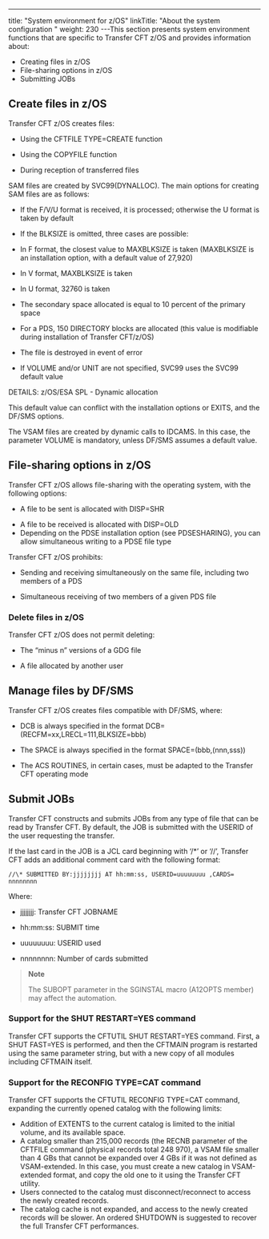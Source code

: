 ---
title: "System environment for z/OS"
linkTitle: "About the system configuration "
weight: 230
---This section presents system environment functions that are specific to Transfer CFT z/OS and provides information about:

* Creating files in z/OS
* File-sharing options in z/OS
* Submitting JOBs

## Create files in z/OS

Transfer CFT z/OS creates files:

* Using the CFTFILE TYPE=CREATE function

<!-- -->

* Using the COPYFILE function

<!-- -->

* During reception of transferred files

SAM files are created by SVC99(DYNALLOC). The main options for creating SAM files are as follows:

* If the F/V/U format is received, it is processed; otherwise the U format is taken by default

<!-- -->

* If the BLKSIZE is omitted, three cases are possible:

<!-- -->

* In F format, the closest value to MAXBLKSIZE is taken (MAXBLKSIZE is an installation option, with a default value of 27,920)

<!-- -->

* In V format, MAXBLKSIZE is taken

<!-- -->

* In U format, 32760 is taken

<!-- -->

* The secondary space allocated is equal to 10 percent of the primary space

<!-- -->

* For a PDS, 150 DIRECTORY blocks are allocated (this value is modifiable during installation of Transfer CFT/z/OS)

<!-- -->

* The file is destroyed in event of error

<!-- -->

* If VOLUME and/or UNIT are not specified, SVC99 uses the SVC99 default value

DETAILS: z/OS/ESA SPL - Dynamic allocation

This default value can conflict with the installation options or EXITS, and the DF/SMS options.

The VSAM files are created by dynamic calls to IDCAMS. In this case, the parameter VOLUME is mandatory, unless DF/SMS assumes a default value.

## File-sharing options in z/OS

Transfer CFT z/OS allows file-sharing with the operating system, with the following options:

* A file to be sent is allocated with DISP=SHR

<!-- -->

* A file to be received is allocated with DISP=OLD
* Depending on the PDSE installation option (see PDSESHARING), you can allow simultaneous writing to a PDSE file type

Transfer CFT z/OS prohibits:

* Sending and receiving simultaneously on the same file, including two members of a PDS

<!-- -->

* Simultaneous receiving of two members of a given PDS file

### Delete files in z/OS

Transfer CFT z/OS does not permit deleting:

* The “minus n” versions of a GDG file

<!-- -->

* A file allocated by another user

## Manage files by DF/SMS

Transfer CFT z/OS creates files compatible with DF/SMS, where:

* DCB is always specified in the format DCB=(RECFM=xx,LRECL=111,BLKSIZE=bbb)

<!-- -->

* The SPACE is always specified in the format SPACE=(bbb,(nnn,sss))

<!-- -->

* The ACS ROUTINES, in certain cases, must be adapted to the Transfer CFT operating mode

## Submit JOBs 

Transfer CFT constructs and submits JOBs from any type of file that can be read by Transfer CFT. By default, the JOB is submitted with the USERID of the user requesting the transfer.

If the last card in the JOB is a JCL card beginning with ‘/\*’ or ‘//’, Transfer CFT adds an additional comment card with the following format:

```
//\* SUBMITTED BY:jjjjjjjj AT hh:mm:ss, USERID=uuuuuuuu ,CARDS= nnnnnnnn
```

Where:

* jjjjjjjj: Transfer CFT JOBNAME

<!-- -->

* hh:mm:ss: SUBMIT time

<!-- -->

* uuuuuuuu: USERID used

<!-- -->

* nnnnnnnn: Number of cards submitted

> **Note**
>
> The SUBOPT parameter in the SGINSTAL macro (A12OPTS member) may affect the automation.

### Support for the SHUT RESTART=YES command

Transfer CFT supports the CFTUTIL SHUT RESTART=YES command. First, a SHUT FAST=YES is performed, and then the CFTMAIN program is restarted using the same parameter string, but with a new copy of all modules including CFTMAIN itself.

### Support for the RECONFIG TYPE=CAT command

Transfer CFT supports the CFTUTIL RECONFIG TYPE=CAT command, expanding the currently opened catalog with the following limits:

* Addition of EXTENTS to the current catalog is limited to the initial volume, and its available space.
* A catalog smaller than 215,000 records (the RECNB parameter of the CFTFILE command (physical records total 248 970), a VSAM file smaller than 4 GBs that cannot be expanded over 4 GBs if it was not defined as VSAM-extended. In this case, you must create a new catalog in VSAM-extended format, and copy the old one to it using the Transfer CFT utility.
* Users connected to the catalog must disconnect/reconnect to access the newly created records.
* The catalog cache is not expanded, and access to the newly created records will be slower. An ordered SHUTDOWN is suggested to recover the full Transfer CFT performances.
